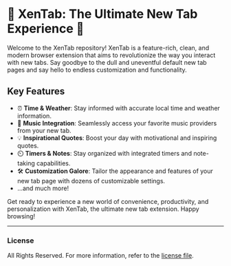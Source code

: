 # 🌟 XenTab: The Ultimate New Tab Experience 🌟

Welcome to the XenTab repository! XenTab is a feature-rich, clean, and modern browser extension that aims to revolutionize the way you interact with new tabs. Say goodbye to the dull and uneventful default new tab pages and say hello to endless customization and functionality.

## Key Features
- ⏰ **Time & Weather**: Stay informed with accurate local time and weather information.
- 🎵 **Music Integration**: Seamlessly access your favorite music providers from your new tab.
- 💡 **Inspirational Quotes**: Boost your day with motivational and inspiring quotes.
- ⏲️ **Timers & Notes**: Stay organized with integrated timers and note-taking capabilities.
- 🛠️ **Customization Galore**: Tailor the appearance and features of your new tab page with dozens of customizable settings.
- ...and much more!

Get ready to experience a new world of convenience, productivity, and personalization with XenTab, the ultimate new tab extension. Happy browsing!

<hr>

### License
All Rights Reserved. For more information, refer to the [license file](./license.md).
